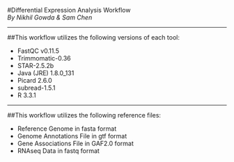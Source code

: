 #Differential Expression Analysis Workflow        
*By Nikhil Gowda & Sam Chen*

---

##This workflow utilizes the following versions of each tool:
 - FastQC v0.11.5                                           
 - Trimmomatic-0.36                                         
 - STAR-2.5.2b                                              
 - Java (JRE) 1.8.0_131                                     
 - Picard 2.6.0                                             
 - subread-1.5.1                                            
 - R 3.3.1      

---

##This workflow utilizes the following reference files:      
 - Reference Genome in fasta format                         
 - Genome Annotations File in gtf format                    
 - Gene Associations File in GAF2.0 format                  
 - RNAseq Data in fastq format  
